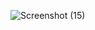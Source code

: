 ![Screenshot (15)](https://github.com/user-attachments/assets/ad1d8192-16be-4162-a4db-e471a17a085f)
